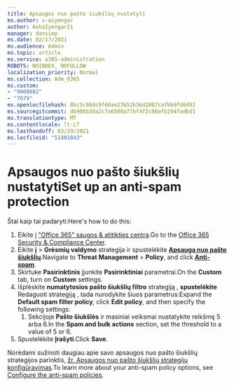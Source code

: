 ```yaml
---
title: Apsaugos nuo pašto šiukšlių nustatyti
ms.author: v-aiyengar
author: AshaIyengar21
manager: dansimp
ms.date: 02/17/2021
ms.audience: Admin
ms.topic: article
ms.service: o365-administration
ROBOTS: NOINDEX, NOFOLLOW
localization_priority: Normal
ms.collection: Adm_O365
ms.custom:
- "9000682"
- "7679"
ms.openlocfilehash: 8bc5c98dc9f60ae23b52b36d2087cafbb9fd6491
ms.sourcegitcommit: db908b3da2c7a6508a77bf4f2c80afb294fadbd1
ms.translationtype: MT
ms.contentlocale: lt-LT
ms.lasthandoff: 03/29/2021
ms.locfileid: "51401843"
---
```

# <a name="set-up-an-anti-spam-protection"></a><span data-ttu-id="dde23-102">Apsaugos nuo pašto šiukšlių nustatyti</span><span class="sxs-lookup"><span data-stu-id="dde23-102">Set up an anti-spam protection</span></span>

<span data-ttu-id="dde23-103">Štai kaip tai padaryti:</span><span class="sxs-lookup"><span data-stu-id="dde23-103">Here's how to do this:</span></span>

1. <span data-ttu-id="dde23-104">Eikite į ["Office 365" saugos & atitikties centrą](https://go.microsoft.com/fwlink/p/?linkid=2077143).</span><span class="sxs-lookup"><span data-stu-id="dde23-104">Go to the [Office 365 Security & Compliance Center](https://go.microsoft.com/fwlink/p/?linkid=2077143).</span></span>
1. <span data-ttu-id="dde23-105">Eikite **į**  >  **Grėsmių valdymo** strategija ir spustelėkite **[Apsauga nuo pašto šiukšlių](https://go.microsoft.com/fwlink/p/?linkid=2077143)**.</span><span class="sxs-lookup"><span data-stu-id="dde23-105">Navigate to **Threat Management** > **Policy**, and click **[Anti-spam](https://go.microsoft.com/fwlink/p/?linkid=2077143)**.</span></span>
1. <span data-ttu-id="dde23-106">Skirtuke **Pasirinktinis** įjunkite **Pasirinktiniai** parametrai.</span><span class="sxs-lookup"><span data-stu-id="dde23-106">On the **Custom** tab, turn on **Custom** settings.</span></span>
1. <span data-ttu-id="dde23-107">Išplėskite **numatytosios pašto šiukšlių filtro** strategiją , **spustelėkite** Redaguoti strategiją , tada nurodykite šiuos parametrus:</span><span class="sxs-lookup"><span data-stu-id="dde23-107">Expand the **Default spam filter policy**,  click **Edit policy**, and then specify the following settings:</span></span>
    1. <span data-ttu-id="dde23-108">Sekcijoje **Pašto šiukšlės** ir masiniai veiksmai nustatykite reikšmę 5 arba 6.</span><span class="sxs-lookup"><span data-stu-id="dde23-108">In the **Spam and bulk actions** section, set the threshold to a value of 5 or 6.</span></span>
1. <span data-ttu-id="dde23-109">Spustelėkite **Įrašyti**.</span><span class="sxs-lookup"><span data-stu-id="dde23-109">Click **Save**.</span></span>

<span data-ttu-id="dde23-110">Norėdami sužinoti daugiau apie savo apsaugos nuo pašto šiukšlių strategijos parinktis, [žr. Apsaugos nuo pašto šiukšlių strategijų konfigūravimas](https://go.microsoft.com/fwlink/?linkid=2092051).</span><span class="sxs-lookup"><span data-stu-id="dde23-110">To learn more about your anti-spam policy options, see [Configure the anti-spam policies](https://go.microsoft.com/fwlink/?linkid=2092051).</span></span>
